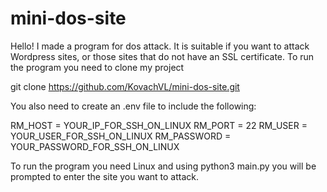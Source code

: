 # mini-dos-site
Hello! I made a program for dos attack. It is suitable if you want to attack Wordpress sites, or those sites that do not have an SSL certificate. To run the program you need to clone my project 

git clone https://github.com/KovachVL/mini-dos-site.git

You also need to create an .env file to include the following:

RM_HOST = YOUR_IP_FOR_SSH_ON_LINUX
RM_PORT = 22
RM_USER = YOUR_USER_FOR_SSH_ON_LINUX
RM_PASSWORD = YOUR_PASSWORD_FOR_SSH_ON_LINUX


To run the program you need Linux and using python3 main.py you will be prompted to enter the site you want to attack.

